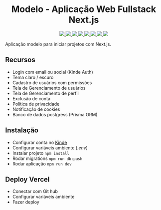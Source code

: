 <h1 align="center">Modelo - Aplicação Web Fullstack Next.js</h1>

<p align="center">
<a href="https://nextjs.org/">
  <img src="https://img.shields.io/badge/Next.js-000000?style=for-the-badge&logo=next.js&logoColor=white" />
</a>
<a href="https://reactjs.org/">
  <img src="https://img.shields.io/badge/React-000000?style=for-the-badge&logo=react" />
</a>
<a href="https://www.typescriptlang.org">
<img src="https://img.shields.io/badge/TypeScript-black?style=for-the-badge&logo=typescript" />
</a>
<a href="https://github.com/colinhacks/zod">
  <img src="https://img.shields.io/badge/Zod-black?style=for-the-badge&logo=zod"/>
</a>
<a href="https://tailwindcss.com/">
  <img src="https://img.shields.io/badge/Tailwind%20CSS-000000?style=for-the-badge&logo=tailwind-css" />
</a>
<a href="https://github.com/colinhacks/zod">
  <img src="https://img.shields.io/badge/ShadCn%20ui-000000?style=for-the-badge&logo=shadcnui"/>
</a>
<a href="https://www.prisma.io/">
<img src="https://img.shields.io/badge/Prisma-000000?style=for-the-badge&logo=prisma" />
</a>
<a href="https://www.postgresql.org/">
  <img src="https://img.shields.io/badge/PostgreSQL-000000?style=for-the-badge&logo=postgresql&logoColor=336791" />
</a>
</p>

Aplicação modelo para iniciar projetos com Next.js.

## Recursos

- Login com email ou social (Kinde Auth)
- Tema claro / escuro
- Cadastro de usuários com permissões
- Tela de Gerenciamento de usuários
- Tela de Gerenciamento de perfil
- Exclusão de conta
- Política de privacidade
- Notificação de cookies
- Banco de dados postgress (Prisma ORM)

## Instalação

- Configurar conta no [Kinde](https://kinde.com/)
- Configurar variáveis ambiente (_.env_)
- Instalar projeto `npm install`
- Rodar migrations `npm run db:push`
- Rodar aplicação `npm run dev`

## Deploy Vercel

- Conectar com Git hub
- Configurar variáveis ambiente
- Fazer deploy
